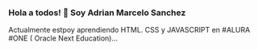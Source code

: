### Hola a todos! 👋 Soy Adrian Marcelo Sanchez
Actualmente estpoy aprendiendo HTML. CSS y JAVASCRIPT en #ALURA  #ONE ( Oracle Next Education)...
<!--
**marcelosan6000/marcelosan6000** is a ✨ _special_ ✨ repository because its `README.md` (this file) appears on your GitHub profile.

Here are some ideas to get you started:

- 🔭 I’m currently working on ...
- 🌱 I’m currently learning ...
- 👯 I’m looking to collaborate on ...
- 🤔 I’m looking for help with ...
- 💬 Ask me about ...
- 📫 How to reach me: ...
- 😄 Pronouns: ...
- ⚡ Fun fact: ...
-->
